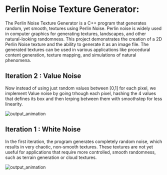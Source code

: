 # Perlin Noise Texture Generator:

The Perlin Noise Texture Generator is a C++ program that generates random, yet smooth, textures using Perlin Noise. Perlin noise is widely used in computer graphics for generating textures, landscapes, and other natural-looking randomness.
This project demonstrates the creation of a 2D Perlin Noise texture and the ability to generate it as an image file. The generated textures can be used in various applications like procedural content generation, texture mapping, and simulations of natural phenomena.

## Iteration 2 : Value Noise
Now instead of using just random values between [0,1] for each pixel, we implement Value noise by going trhough each pixel, hashing the 4 values that defines its box and then lerping between them with smoothstep for less linearity.

![output_animation](https://github.com/user-attachments/assets/e001aead-0181-4bc7-ae12-6dda7ce98e8b)


## Iteration 1 : White Noise
In the first iteration, the program generates completely random noise, which results in very chaotic, non-smooth textures. These textures are not yet useful for applications that require more controlled, smooth randomness, such as terrain generation or cloud textures.

![output_animation](https://github.com/user-attachments/assets/c31850eb-903c-4410-a48b-b1354030eccf)


